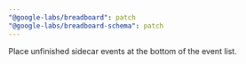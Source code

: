 ```yaml
---
"@google-labs/breadboard": patch
"@google-labs/breadboard-schema": patch
---
```


Place unfinished sidecar events at the bottom of the event list.

